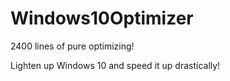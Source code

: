 # Windows10Optimizer

2400 lines of pure optimizing!

Lighten up Windows 10 and speed it up drastically!
